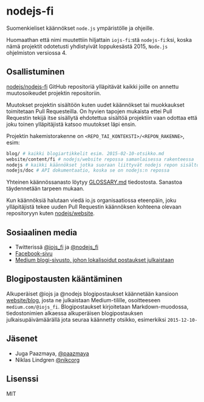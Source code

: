 # nodejs-fi

Suomenkieliset käännökset `node.js` ympäristölle ja ohjeille.

Huomaathan että nimi muutettiin hiljattain `iojs-fi`:stä `nodejs-fi`:ksi, koska nämä
projektit odotetusti yhdistyivät loppukesästä 2015, `Node.js` ohjelmiston versiossa 4.

## Osallistuminen

[nodejs/nodejs-fi](https://github.com/nodejs/nodejs-fi) GitHub repositoriä ylläpitävät
kaikki joille on annettu muutosoikeudet projektin repositoriin.

Muutokset projektin sisältöön kuten uudet käännökset tai muokkaukset
toimitetaan Pull Requesteilla. On hyvien tapojen mukaista ettei Pull Requestin
tekijä itse sisällytä ehdotettua sisältöä projektiin vaan odottaa että
joku toinen ylläpitäjistä katsoo muutokset läpi ensin.

Projektin hakemistorakenne on `<REPO_TAI_KONTEKSTI>/<REPON_RAKENNE>`, esim:

```bash
blog/ # kaikki blogiartikkelit esim. 2015-02-10-otsikko.md
website/content/fi # nodejs/website repossa samanlaisessa rakenteessa
nodejs # kaikki käännökset jotka suoraan liittyvät nodejs repon sisältöön
nodejs/doc # API dokumentaatio, koska se on nodejs:n repossa
```

Yhteinen käännössanasto löytyy [GLOSSARY.md](./GLOSSARY.md) tiedostosta. Sanastoa täydennetään tarpeen mukaan.

Kun käännöksiä halutaan viedä io.js organisaatiossa eteenpäin,
joku ylläpitäjistä tekee uuden Pull Requestin käännöksen kohteena olevaan
repositoryyn kuten [nodejs/website](https://github.com/nodejs/website).

## Sosiaalinen media

* Twitterissä [@iojs_fi](https://twitter.com/iojs_fi) ja [@nodejs_fi](https://twitter.com/nodejs_fi)
* [Facebook-sivu](https://www.facebook.com/pages/iojs-suomeksi/383838695132192)
* [Medium blogi-sivusto, johon lokalisoidut postaukset julkaistaan](https://medium.com/@iojs_fi)

## Blogipostausten kääntäminen

Alkuperäiset @iojs ja @nodejs blogipostaukset käännetään kansioon [website/blog](./website/blog),
josta ne julkaistaan Medium-tilille, osoitteeseen `medium.com/@iojs_fi`.
Blogipostaukset kirjoitetaan Markdown-muodossa, tiedostonimien alkaessa alkuperäisen
blogipostauksen julkaisupäivämäärällä jota seuraa käännetty otsikko,
esimerkiksi `2015-12-10-`

## Jäsenet

* Juga Paazmaya, [@paazmaya](http://twitter.com/paazmaya)
* Niklas Lindgren [@nikcorg](http://twitter.com/nikcorg)

## Lisenssi

MIT

